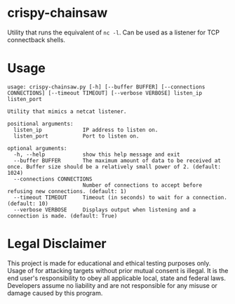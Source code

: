 # crispy-chainsaw
Utility that runs the equivalent of `nc -l`. Can be used as a listener for TCP connectback shells.

# Usage
```
usage: crispy-chainsaw.py [-h] [--buffer BUFFER] [--connections CONNECTIONS] [--timeout TIMEOUT] [--verbose VERBOSE] listen_ip listen_port

Utility that mimics a netcat listener.

positional arguments:
  listen_ip             IP address to listen on.
  listen_port           Port to listen on.

optional arguments:
  -h, --help            show this help message and exit
  --buffer BUFFER       The maximum amount of data to be received at once. Buffer size should be a relatively small power of 2. (default: 1024)
  --connections CONNECTIONS
                        Number of connections to accept before refusing new connections. (default: 1)
  --timeout TIMEOUT     Timeout (in seconds) to wait for a connection. (default: 10)
  --verbose VERBOSE     Displays output when listening and a connection is made. (default: True)
```

# Legal Disclaimer
This project is made for educational and ethical testing purposes only. Usage of for attacking targets without prior mutual consent is illegal. It is the end user's responsibility to obey all applicable local, state and federal laws. Developers assume no liability and are not responsible for any misuse or damage caused by this program.
